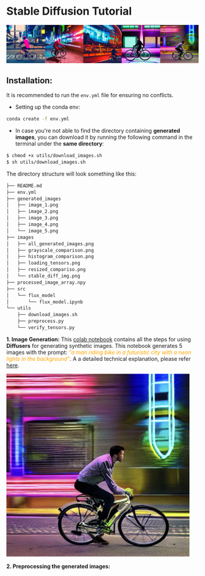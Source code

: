 # Stable Diffusion Tutorial
![a man cycling in a futurictic city with neon lights](./images/all_generated_images.png)

## Installation:
It is recommended to run the `env.yml` file for ensuring no conflicts.
* Setting up the conda env:
```sh
conda create -f env.yml
```
* In case you're not able to find the directory containing **generated images**, you can download it by running the following command in the terminal under the **same directory**:
```sh
$ chmod +x utils/download_images.sh
$ sh utils/download_images.sh
```           
The directory structure will look something like this:

```sh
├── README.md
├── env.yml
├── generated_images
│   ├── image_1.png
│   ├── image_2.png
│   ├── image_3.png
│   ├── image_4.png
│   └── image_5.png
├── images
│   ├── all_generated_images.png
│   ├── grayscale_comparison.png
│   ├── histogram_comparison.png
│   ├── loading_tensors.png
│   ├── resized_compariso.png
│   └── stable_diff_img.png
├── processed_image_array.npy
├── src
│   └── flux_model
│       └── flux_model.ipynb
└── utils
    ├── download_images.sh
    ├── preprocess.py
    └── verify_tensors.py
```

**1. Image Generation:**  This [colab notebook](https://colab.research.google.com/drive/1unuR9Ta4i7qlV-Ll9RfBjkyN9dEA0Xwf?usp=sharing) contains all the steps for using **Diffusers** for generating synthetic images. This notebook generates 5 images with the prompt: <span style="color:orange">*"a man riding bike in a futuristic city with a neon lights in the background"*</span>. A a detailed technical explanation, please refer [here](https://github.com/kulendu/stable-diffusion-pipeline/blob/master/src/flux_model/STABLE_DIFF.md).

![alt text](./images/stable_diff_img.png)

**2. Preprocessing the generated images:**
